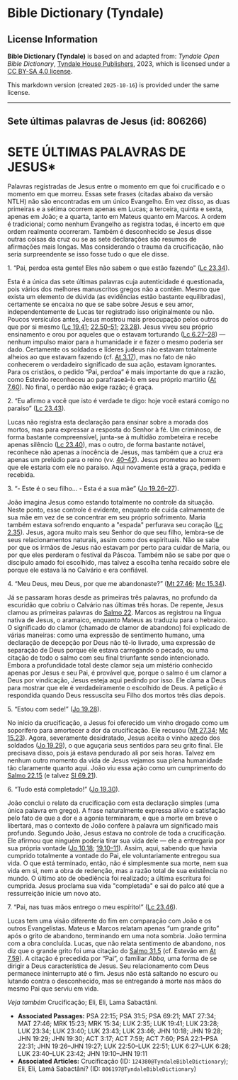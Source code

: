 # Bible Dictionary (Tyndale)

## License Information

**Bible Dictionary (Tyndale)** is based on and adapted from: _Tyndale Open Bible Dictionary_, [Tyndale House Publishers](https://tyndaleopenresources.com/), 2023, which is licensed under a [CC BY-SA 4.0 license](https://creativecommons.org/licenses/by-sa/4.0/legalcode.en).

This markdown version (created `2025-10-16`) is provided under the same license.



--------------------------------

## Sete últimas palavras de Jesus (id: 806266)

SETE ÚLTIMAS PALAVRAS DE JESUS\*
================================

Palavras registradas de Jesus entre o momento em que foi crucificado e o momento em que morreu. Essas sete frases (citadas abaixo da versão NTLH) não são encontradas em um único Evangelho. Em vez disso, as duas primeiras e a sétima ocorrem apenas em Lucas; a terceira, quinta e sexta, apenas em João; e a quarta, tanto em Mateus quanto em Marcos. A ordem é tradicional; como nenhum Evangelho as registra todas, é incerto em que ordem realmente ocorreram. Também é desconhecido se Jesus disse outras coisas da cruz ou se as sete declarações são resumos de afirmações mais longas. Mas considerando o trauma da crucificação, não seria surpreendente se isso fosse tudo o que ele disse.

1\. “Pai, perdoa esta gente! Eles não sabem o que estão fazendo” ([Lc 23\.34](https://ref.ly/Luke23:34)).

Esta é a única das sete últimas palavras cuja autenticidade é questionada, pois vários dos melhores manuscritos gregos não a contêm. Mesmo que exista um elemento de dúvida (as evidências estão bastante equilibradas), certamente se encaixa no que se sabe sobre Jesus e seu amor, independentemente de Lucas ter registrado isso originalmente ou não. Poucos versículos antes, Jesus mostrou mais preocupação pelos outros do que por si mesmo ([Lc 19\.41](https://ref.ly/Luke19:41); [22\.50–51](https://ref.ly/Luke22:50-Luke22:51); [23\.28](https://ref.ly/Luke23:28)). Jesus viveu seu próprio ensinamento e orou por aqueles que o estavam torturando ([Lc 6\.27–28](https://ref.ly/Luke6:27-Luke6:28)) — nenhum impulso maior para a humanidade ir e fazer o mesmo poderia ser dado. Certamente os soldados e líderes judeus não estavam totalmente alheios ao que estavam fazendo (cf. [At 3\.17](https://ref.ly/Acts3:17)), mas no fato de não conhecerem o verdadeiro significado de sua ação, estavam ignorantes. Para os cristãos, o pedido “Pai, perdoa” é mais importante do que a razão, como Estevão reconheceu ao parafraseá\-lo em seu próprio martírio ([At 7\.60](https://ref.ly/Acts7:60)). No final, o perdão não exige razão; é graça.

2\. “Eu afirmo a você que isto é verdade te digo: hoje você estará comigo no paraíso” ([Lc 23\.43](https://ref.ly/Luke23:43)).

Lucas não registra esta declaração para ensinar sobre a morada dos mortos, mas para expressar a resposta do Senhor à fé. Um criminoso, de forma bastante compreensível, junta\-se à multidão zombeteira e recebe apenas silêncio ([Lc 23\.40](https://ref.ly/Luke23:40)), mas o outro, de forma bastante notável, reconhece não apenas a inocência de Jesus, mas também que a cruz era apenas um prelúdio para o reino (vv. [40–42](https://ref.ly/Luke23:40-Luke23:42)). Jesus prometeu ao homem que ele estaria com ele no paraíso. Aqui novamente está a graça, pedida e recebida.

3\. “\- Este é o seu filho... \- Esta é a sua mãe” ([Jo 19\.26–27](https://ref.ly/John19:26-John19:27)).

João imagina Jesus como estando totalmente no controle da situação. Neste ponto, esse controle é evidente, enquanto ele cuida calmamente de sua mãe em vez de se concentrar em seu próprio sofrimento. Maria também estava sofrendo enquanto a "espada" perfurava seu coração ([Lc 2\.35](https://ref.ly/Luke2:35)). Jesus, agora muito mais seu Senhor do que seu filho, lembra\-se de seus relacionamentos naturais, assim como dos espirituais. Não se sabe por que os irmãos de Jesus não estavam por perto para cuidar de Maria, ou por que eles perderam o festival da Páscoa. Também não se sabe por que o discípulo amado foi escolhido, mas talvez a escolha tenha recaído sobre ele porque ele estava lá no Calvário e era confiável.

4\. “Meu Deus, meu Deus, por que me abandonaste?” ([Mt 27\.46](https://ref.ly/Matt27:46); [Mc 15\.34](https://ref.ly/Mark15:34)).

Já se passaram horas desde as primeiras três palavras, no profundo da escuridão que cobriu o Calvário nas últimas três horas. De repente, Jesus clamou as primeiras palavras do [Salmo 22](https://ref.ly/Ps22:1-Ps22:31). Marcos as registrou na língua nativa de Jesus, o aramaico, enquanto Mateus as traduziu para o hebraico. O significado do clamor (chamado de clamor de abandono) foi explicado de várias maneiras: como uma expressão de sentimento humano, uma declaração de decepção por Deus não tê\-lo livrado, uma expressão de separação de Deus porque ele estava carregando o pecado, ou uma citação de todo o salmo com seu final triunfante sendo intencionado. Embora a profundidade total deste clamor seja um mistério conhecido apenas por Jesus e seu Pai, é provável que, porque o salmo é um clamor a Deus por vindicação, Jesus esteja aqui pedindo por isso. Ele clama a Deus para mostrar que ele é verdadeiramente o escolhido de Deus. A petição é respondida quando Deus ressuscita seu Filho dos mortos três dias depois.

5\. “Estou com sede!” ([Jo 19\.28](https://ref.ly/John19:28)).

No início da crucificação, a Jesus foi oferecido um vinho drogado como um soporífero para amortecer a dor da crucificação. Ele recusou ([Mt 27\.34](https://ref.ly/Matt27:34); [Mc 15\.23](https://ref.ly/Mark15:23)). Agora, severamente desidratado, Jesus aceita o vinho azedo dos soldados ([Jo 19\.29](https://ref.ly/John19:29)), o que aguçaria seus sentidos para seu grito final. Ele precisava disso, pois já estava pendurado ali por seis horas. Talvez em nenhum outro momento da vida de Jesus vejamos sua plena humanidade tão claramente quanto aqui. João viu essa ação como um cumprimento do [Salmo 22\.15](https://ref.ly/Ps22:15) (e talvez [Sl 69\.21](https://ref.ly/Ps69:21)).

6\. “Tudo está completado!” ([Jo 19\.30](https://ref.ly/John19:30)).

João conclui o relato da crucificação com esta declaração simples (uma única palavra em grego). A frase naturalmente expressa alívio e satisfação pelo fato de que a dor e a agonia terminaram, e que a morte em breve o libertará, mas o contexto de João confere à palavra um significado mais profundo. Segundo João, Jesus estava no controle de toda a crucificação. Ele afirmou que ninguém poderia tirar sua vida dele — ele a entregaria por sua própria vontade ([Jo 10\.18](https://ref.ly/John10:18); [19\.10–11](https://ref.ly/John19:10-John19:11)). Assim, aqui, sabendo que havia cumprido totalmente a vontade do Pai, ele voluntariamente entregou sua vida. O que está terminado, então, não é simplesmente sua morte, nem sua vida em si, nem a obra de redenção, mas a razão total de sua existência no mundo. O último ato de obediência foi realizado; a última escritura foi cumprida. Jesus proclama sua vida "completada" e sai do palco até que a ressurreição inicie um novo ato.

7\. “Pai, nas tuas mãos entrego o meu espírito!” ([Lc 23\.46](https://ref.ly/Luke23:46)).

Lucas tem uma visão diferente do fim em comparação com João e os outros Evangelistas. Mateus e Marcos relatam apenas “um grande grito” após o grito de abandono, terminando em uma nota sombria. João termina com a obra concluída. Lucas, que não relata sentimento de abandono, nos diz que o grande grito foi uma citação do [Salmo 31\.5](https://ref.ly/Ps31:5) (cf. Estevão em [At 7\.59](https://ref.ly/Acts7:59)). A citação é precedida por “Pai”, o familiar *Abba,* uma forma de se dirigir a Deus característica de Jesus. Seu relacionamento com Deus permanece ininterrupto até o fim. Jesus não está saltando no escuro ou lutando contra o desconhecido, mas se entregando à morte nas mãos do mesmo Pai que serviu em vida.

*Veja também* Crucificação; Eli, Eli, Lama Sabactâni.

* **Associated Passages:** PSA 22:15; PSA 31:5; PSA 69:21; MAT 27:34; MAT 27:46; MRK 15:23; MRK 15:34; LUK 2:35; LUK 19:41; LUK 23:28; LUK 23:34; LUK 23:40; LUK 23:43; LUK 23:46; JHN 10:18; JHN 19:28; JHN 19:29; JHN 19:30; ACT 3:17; ACT 7:59; ACT 7:60; PSA 22:1–PSA 22:31; JHN 19:26–JHN 19:27; LUK 22:50–LUK 22:51; LUK 6:27–LUK 6:28; LUK 23:40–LUK 23:42; JHN 19:10–JHN 19:11
* **Associated Articles:** Crucificação (ID: `124380@TyndaleBibleDictionary`); Eli, Eli, Lamá Sabactâni? (ID: `806197@TyndaleBibleDictionary`)

